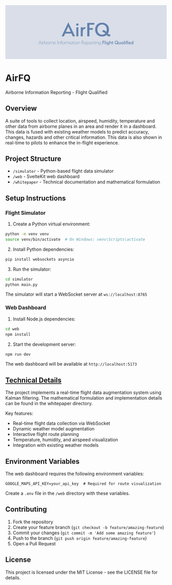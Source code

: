 ![AirFQ Banner](web/static/banner.png)

# AirFQ
Airborne Information Reporting - Flight Qualified

## Overview

A suite of tools to collect location, airspeed, humidity, temperature and other data from airborne planes in an area and render it in a dashboard. This data is fused with existing weather models to predict accuracy, changes, hazards and other critical information. This data is also shown in real-time to pilots to enhance the in-flight experience.

## Project Structure

- `/simulator` - Python-based flight data simulator
- `/web` - SvelteKit web dashboard
- `/whitepaper` - Technical documentation and mathematical formulation

## Setup Instructions

### Flight Simulator

1. Create a Python virtual environment:
```bash
python -m venv venv
source venv/bin/activate  # On Windows: venv\Scripts\activate
```

2. Install Python dependencies:
```bash
pip install websockets asyncio
```

3. Run the simulator:
```bash
cd simulator
python main.py
```

The simulator will start a WebSocket server at `ws://localhost:8765`

### Web Dashboard

1. Install Node.js dependencies:
```bash
cd web
npm install
```

2. Start the development server:
```bash
npm run dev
```

The web dashboard will be available at `http://localhost:5173`

## [Technical Details](whitepaper/AirFQ.pdf)

The project implements a real-time flight data augmentation system using Kalman filtering. The mathematical formulation and implementation details can be found in the whitepaper directory.

Key features:
- Real-time flight data collection via WebSocket
- Dynamic weather model augmentation
- Interactive flight route planning
- Temperature, humidity, and airspeed visualization
- Integration with existing weather models

## Environment Variables

The web dashboard requires the following environment variables:
```
GOOGLE_MAPS_API_KEY=your_api_key  # Required for route visualization
```

Create a `.env` file in the `/web` directory with these variables.

## Contributing

1. Fork the repository
2. Create your feature branch (`git checkout -b feature/amazing-feature`)
3. Commit your changes (`git commit -m 'Add some amazing feature'`)
4. Push to the branch (`git push origin feature/amazing-feature`)
5. Open a Pull Request

## License

This project is licensed under the MIT License - see the LICENSE file for details.

